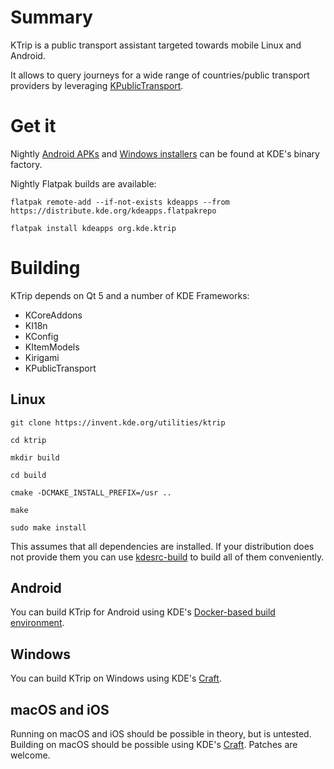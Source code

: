 # Summary
KTrip is a public transport assistant targeted towards mobile Linux and Android.

It allows to query journeys for a wide range of countries/public transport providers by leveraging [KPublicTransport](https://cgit.kde.org/kpublictransport.git/).

# Get it

Nightly [Android APKs](https://binary-factory.kde.org/view/Android/job/KTrip_android/) and [Windows installers](https://binary-factory.kde.org/view/Windows%2064-bit/job/KTrip_Nightly_win64/) can be found at KDE's binary factory.

Nightly Flatpak builds are available:

`flatpak remote-add --if-not-exists kdeapps --from https://distribute.kde.org/kdeapps.flatpakrepo`

`flatpak install kdeapps org.kde.ktrip`

# Building

KTrip depends on Qt 5 and a number of KDE Frameworks:
- KCoreAddons
- KI18n
- KConfig
- KItemModels
- Kirigami
- KPublicTransport

## Linux

`git clone https://invent.kde.org/utilities/ktrip`

`cd ktrip`

`mkdir build`

`cd build`

`cmake -DCMAKE_INSTALL_PREFIX=/usr ..`

`make`

`sudo make install`

This assumes that all dependencies are installed. If your distribution does not provide them you can use [kdesrc-build](https://kdesrc-build.kde.org/) to build all of them conveniently.

## Android

You can build KTrip for Android using KDE's [Docker-based build environment](https://community.kde.org/Android/Environment_via_Container).

## Windows

You can build KTrip on Windows using KDE's [Craft](https://community.kde.org/Craft).

## macOS and iOS

Running on macOS and iOS should be possible in theory, but is untested. Building on macOS should be possible using KDE's [Craft](https://community.kde.org/Craft). Patches are welcome.